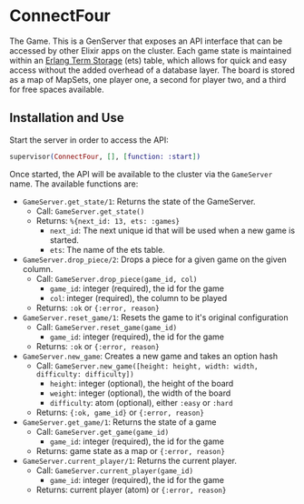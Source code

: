 # ConnectFour

The Game. This is a GenServer that exposes an API interface that can be accessed by other Elixir apps on the cluster. Each game state is maintained within an [Erlang Term Storage](http://erlang.org/doc/man/ets.html) (ets) table, which allows for quick and easy access without the added overhead of a database layer. The board is stored as a map of MapSets, one player one, a second for player two, and a third for free spaces available.

## Installation and Use

Start the server in order to access the API:

```elixir
supervisor(ConnectFour, [], [function: :start])
```

Once started, the API will be available to the cluster via the `GameServer` name. The available functions are:

- `GameServer.get_state/1`: Returns the state of the GameServer.
  - Call: `GameServer.get_state()`
  - Returns: `%{next_id: 13, ets: :games}`
    - `next_id`: The next unique id that will be used when a new game is started.
    - `ets`: The name of the ets table.
- `GameServer.drop_piece/2`: Drops a piece for a given game on the given column.
  - Call: `GameServer.drop_piece(game_id, col)`
    - `game_id`: integer (required), the id for the game
    - `col`: integer (required), the column to be played
  - Returns: `:ok` or `{:error, reason}`
- `GameServer.reset_game/1`: Resets the game to it's original configuration
  - Call: `GameServer.reset_game(game_id)`
    - `game_id`: integer (required), the id for the game
  - Returns: `:ok` or `{:error, reason}`
- `GameServer.new_game`: Creates a new game and takes an option hash
  - Call: `GameServer.new_game([height: height, width: width, difficulty: difficulty])`
    - `height`: integer (optional), the height of the board
    - `weight`: integer (optional), the width of the board
    - `difficulty`: atom (optional), either `:easy` or `:hard`
  - Returns: `{:ok, game_id}` or `{:error, reason}`
- `GameServer.get_game/1`: Returns the state of a game
  - Call: `GameServer.get_game(game_id)`
    - `game_id`: integer (required), the id for the game
  - Returns: game state as a map or `{:error, reason}`
- `GameServer.current_player/1`: Returns the current player.
  - Call: `GameServer.current_player(game_id)`
    - `game_id`: integer (required), the id for the game
  - Returns: current player (atom) or `{:error, reason}`
